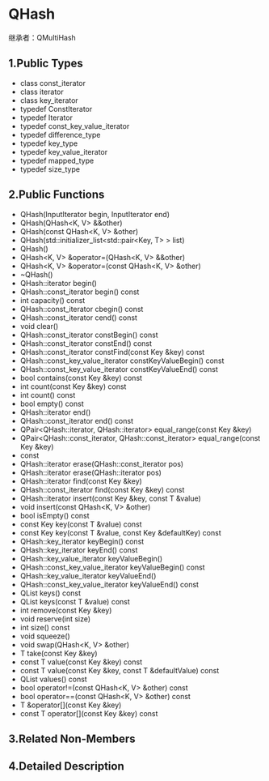 # QHash

继承者：QMultiHash

## 1.Public Types

- class const_iterator
- class iterator
- class key_iterator
- typedef ConstIterator
- typedef Iterator
- typedef const_key_value_iterator
- typedef difference_type
- typedef key_type
- typedef key_value_iterator
- typedef mapped_type
- typedef size_type

## 2.Public Functions

- QHash(InputIterator begin, InputIterator end)
- QHash(QHash<K, V> &&other)
- QHash(const QHash<K, V> &other)
- QHash(std::initializer_list<std::pair<Key, T> > list)
- QHash()
- QHash<K, V> &operator=(QHash<K, V> &&other)
- QHash<K, V> &operator=(const QHash<K, V> &other)
- ~QHash()
- QHash::iterator begin()
- QHash::const_iterator begin() const
- int capacity() const
- QHash::const_iterator cbegin() const
- QHash::const_iterator cend() const
- void clear()
- QHash::const_iterator constBegin() const
- QHash::const_iterator constEnd() const
- QHash::const_iterator constFind(const Key &key) const
- QHash::const_key_value_iterator constKeyValueBegin() const
- QHash::const_key_value_iterator constKeyValueEnd() const
- bool contains(const Key &key) const
- int count(const Key &key) const
- int count() const
- bool empty() const
- QHash::iterator end()
- QHash::const_iterator end() const
- QPair<QHash::iterator, QHash::iterator> equal_range(const Key &key)
- QPair<QHash::const_iterator, QHash::const_iterator> equal_range(const Key &key) 
- const
- QHash::iterator erase(QHash::const_iterator pos)
- QHash::iterator erase(QHash::iterator pos)
- QHash::iterator find(const Key &key)
- QHash::const_iterator find(const Key &key) const
- QHash::iterator insert(const Key &key, const T &value)
- void insert(const QHash<K, V> &other)
- bool isEmpty() const
- const Key key(const T &value) const
- const Key key(const T &value, const Key &defaultKey) const
- QHash::key_iterator keyBegin() const
- QHash::key_iterator keyEnd() const
- QHash::key_value_iterator keyValueBegin()
- QHash::const_key_value_iterator keyValueBegin() const
- QHash::key_value_iterator keyValueEnd()
- QHash::const_key_value_iterator keyValueEnd() const
- QList<Key> keys() const
- QList<Key> keys(const T &value) const
- int remove(const Key &key)
- void reserve(int size)
- int size() const
- void squeeze()
- void swap(QHash<K, V> &other)
- T take(const Key &key)
- const T value(const Key &key) const
- const T value(const Key &key, const T &defaultValue) const
- QList<T> values() const
- bool operator!=(const QHash<K, V> &other) const
- bool operator==(const QHash<K, V> &other) const
- T &operator[](const Key &key)
- const T operator[](const Key &key) const

## 3.Related Non-Members

## 4.Detailed Description